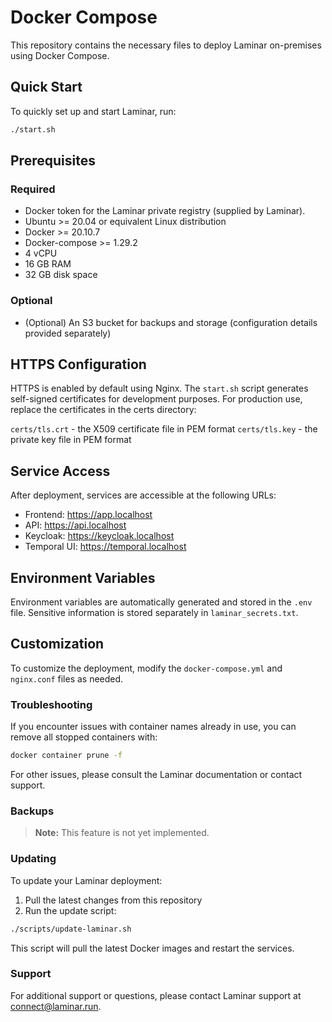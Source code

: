 # Docker Compose

This repository contains the necessary files to deploy Laminar on-premises using Docker Compose.

## Quick Start

To quickly set up and start Laminar, run:

```bash
./start.sh
```

## Prerequisites

### Required

* Docker token for the Laminar private registry (supplied by Laminar).
* Ubuntu >= 20.04 or equivalent Linux distribution
* Docker >= 20.10.7
* Docker-compose >= 1.29.2
* 4 vCPU
* 16 GB RAM
* 32 GB disk space

### Optional

* (Optional) An S3 bucket for backups and storage (configuration details provided separately)

## HTTPS Configuration

HTTPS is enabled by default using Nginx. The `start.sh` script generates self-signed certificates for development purposes. For production use, replace the certificates in the certs directory:

`certs/tls.crt` - the X509 certificate file in PEM format
`certs/tls.key` - the private key file in PEM format

## Service Access

After deployment, services are accessible at the following URLs:

* Frontend: https://app.localhost
* API: https://api.localhost
* Keycloak: https://keycloak.localhost
* Temporal UI: https://temporal.localhost

## Environment Variables

Environment variables are automatically generated and stored in the `.env` file. Sensitive information is stored separately in `laminar_secrets.txt`.

## Customization

To customize the deployment, modify the `docker-compose.yml` and `nginx.conf` files as needed.

### Troubleshooting

If you encounter issues with container names already in use, you can remove all stopped containers with:

```bash
docker container prune -f
```

For other issues, please consult the Laminar documentation or contact support.

### Backups

> **Note:** This feature is not yet implemented.

### Updating

To update your Laminar deployment:

1. Pull the latest changes from this repository
2. Run the update script:

```bash
./scripts/update-laminar.sh
```

This script will pull the latest Docker images and restart the services.

### Support

For additional support or questions, please contact Laminar support at connect@laminar.run.

